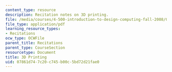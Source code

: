 ```yaml
---
content_type: resource
description: Recitation notes on 3D printing.
file: /media/courses/4-500-introduction-to-design-computing-fall-2008/07861d747c20c745b00c5bd72d21fae0_rec5.pdf
file_type: application/pdf
learning_resource_types:
- Recitations
ocw_type: OCWFile
parent_title: Recitations
parent_type: CourseSection
resourcetype: Document
title: 3D Printing
uid: 07861d74-7c20-c745-b00c-5bd72d21fae0
---
```

